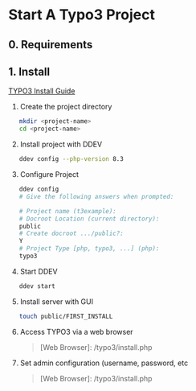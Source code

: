 # Start A Typo3 Project

## 0. Requirements

## 1. Install
[TYPO3 Install Guide](https://docs.typo3.org/m/typo3/tutorial-getting-started/12.4/en-us/Installation/Install.html#or-use-the-gui-installer-in-the-browser)

1. Create the project directory
```bash
   mkdir <project-name>
   cd <project-name>
```

2. Install project with DDEV
```bash
   ddev config --php-version 8.3
```

3. Configure Project
```bash
   ddev config
   # Give the following answers when prompted:

   # Project name (t3example):
   # Docroot Location (current directory):
   public
   # Create docroot .../public?:
   Y
   # Project Type [php, typo3, ...] (php): 
   typo3
```

4. Start DDEV
```bash
   ddev start
```

5. Install server with GUI
```bash
   touch public/FIRST_INSTALL
```

6. Access TYPO3 via a web browser
   > [Web Browser]:  <localhost>/typo3/install.php

7. Set admin configuration (username, password, etc
   > [Web Browser]:  <localhost>/typo3/install.php
